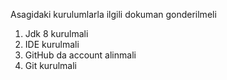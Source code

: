 Asagidaki kurulumlarla ilgili dokuman gonderilmeli

1. Jdk 8 kurulmali
2. IDE kurulmali
3. GitHub da account alinmali
4. Git kurulmali